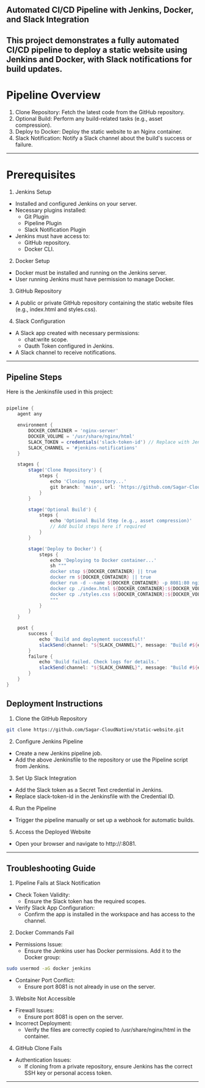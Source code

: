 ## Automated CI/CD Pipeline with Jenkins, Docker, and Slack Integration

This project demonstrates a fully automated CI/CD pipeline to deploy a static website using Jenkins and Docker, with Slack notifications for build updates.
---

# Pipeline Overview
1. Clone Repository: Fetch the latest code from the GitHub repository.
2. Optional Build: Perform any build-related tasks (e.g., asset compression).
3. Deploy to Docker: Deploy the static website to an Nginx container.
4. Slack Notification: Notify a Slack channel about the build's success or failure.
--- 

# Prerequisites
1. Jenkins Setup
- Installed and configured Jenkins on your server.
- Necessary plugins installed:
    - Git Plugin
    - Pipeline Plugin
    - Slack Notification Plugin
- Jenkins must have access to:
    - GitHub repository.
    - Docker CLI.
2. Docker Setup
- Docker must be installed and running on the Jenkins server.
- User running Jenkins must have permission to manage Docker.
3. GitHub Repository
- A public or private GitHub repository containing the static website files (e.g., index.html and styles.css).
4. Slack Configuration
- A Slack app created with necessary permissions:
    - chat:write scope.
    - Oauth Token configured in Jenkins.
- A Slack channel to receive notifications.

---

## Pipeline Steps

Here is the Jenkinsfile used in this project:

``` groovy

pipeline {
    agent any

    environment {
        DOCKER_CONTAINER = 'nginx-server'
        DOCKER_VOLUME = '/usr/share/nginx/html'
        SLACK_TOKEN = credentials('slack-token-id') // Replace with Jenkins credential ID
        SLACK_CHANNEL = '#jenkins-notifications'
    }

    stages {
        stage('Clone Repository') {
            steps {
                echo 'Cloning repository...'
                git branch: 'main', url: 'https://github.com/Sagar-CloudNative/static-website.git'
            }
        }

        stage('Optional Build') {
            steps {
                echo 'Optional Build Step (e.g., asset compression)'
                // Add build steps here if required
            }
        }

        stage('Deploy to Docker') {
            steps {
                echo 'Deploying to Docker container...'
                sh """
                docker stop ${DOCKER_CONTAINER} || true
                docker rm ${DOCKER_CONTAINER} || true
                docker run -d --name ${DOCKER_CONTAINER} -p 8081:80 nginx
                docker cp ./index.html ${DOCKER_CONTAINER}:${DOCKER_VOLUME}
                docker cp ./styles.css ${DOCKER_CONTAINER}:${DOCKER_VOLUME}
                """
            }
        }
    }

    post {
        success {
            echo 'Build and deployment successful!'
            slackSend(channel: "${SLACK_CHANNEL}", message: "Build #${env.BUILD_NUMBER} succeeded! Website deployed to http://<server-ip>:8081", token: "${SLACK_TOKEN}")
        }
        failure {
            echo 'Build failed. Check logs for details.'
            slackSend(channel: "${SLACK_CHANNEL}", message: "Build #${env.BUILD_NUMBER} failed. Check Jenkins logs for details.", token: "${SLACK_TOKEN}")
        }
    }
}

```
## Deployment Instructions
1. Clone the GitHub Repository

```bash
git clone https://github.com/Sagar-CloudNative/static-website.git
```

2. Configure Jenkins Pipeline
- Create a new Jenkins pipeline job.
- Add the above Jenkinsfile to the repository or use the Pipeline script from Jenkins.

3. Set Up Slack Integration

- Add the Slack token as a Secret Text credential in Jenkins.
- Replace slack-token-id in the Jenkinsfile with the Credential ID.

4. Run the Pipeline
- Trigger the pipeline manually or set up a webhook for automatic builds.

5. Access the Deployed Website
- Open your browser and navigate to http://<jenkins-server-ip>:8081.

-----

## Troubleshooting Guide
1. Pipeline Fails at Slack Notification
- Check Token Validity:
    - Ensure the Slack token has the required scopes.
- Verify Slack App Configuration:
    - Confirm the app is installed in the workspace and has access to the channel.
2. Docker Commands Fail
- Permissions Issue:
    - Ensure the Jenkins user has Docker permissions. Add it to the Docker group:
```bash
sudo usermod -aG docker jenkins
```
- Container Port Conflict:
    - Ensure port 8081 is not already in use on the server.
3. Website Not Accessible
- Firewall Issues:
    - Ensure port 8081 is open on the server.
- Incorrect Deployment:
    - Verify the files are correctly copied to /usr/share/nginx/html in the container.
4. GitHub Clone Fails
- Authentication Issues:
    - If cloning from a private repository, ensure Jenkins has the correct SSH key or personal access token.

---

